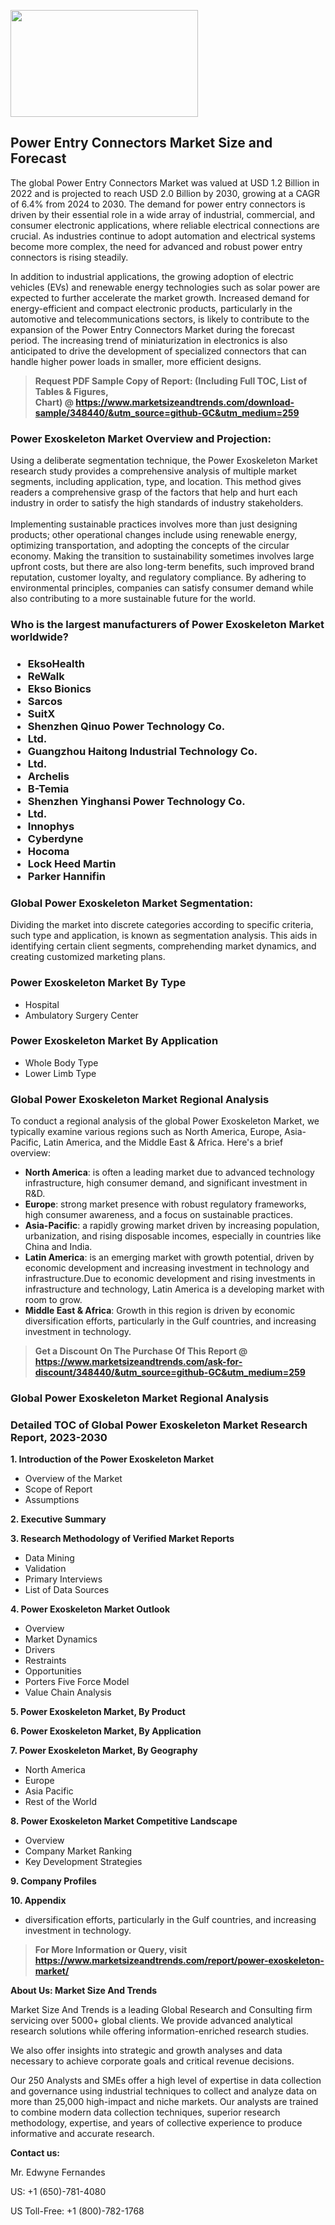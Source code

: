 <p><img class="alignnone size-medium wp-image-20088" src="https://ffe5etoiles.com/wp-content/uploads/2024/12/MST1-300x171.png" alt="" width="300" height="171" /></p><h2>Power Entry Connectors Market Size and Forecast</h2><p>The global Power Entry Connectors Market was valued at USD 1.2 Billion in 2022 and is projected to reach USD 2.0 Billion by 2030, growing at a CAGR of 6.4% from 2024 to 2030. The demand for power entry connectors is driven by their essential role in a wide array of industrial, commercial, and consumer electronic applications, where reliable electrical connections are crucial. As industries continue to adopt automation and electrical systems become more complex, the need for advanced and robust power entry connectors is rising steadily.</p><p>In addition to industrial applications, the growing adoption of electric vehicles (EVs) and renewable energy technologies such as solar power are expected to further accelerate the market growth. Increased demand for energy-efficient and compact electronic products, particularly in the automotive and telecommunications sectors, is likely to contribute to the expansion of the Power Entry Connectors Market during the forecast period. The increasing trend of miniaturization in electronics is also anticipated to drive the development of specialized connectors that can handle higher power loads in smaller, more efficient designs.</p></p><blockquote id="" class=""><strong>Request PDF Sample Copy of Report: (Including Full TOC, List of Tables &amp; Figures, Chart)&nbsp;@&nbsp;<strong><a href="https://www.marketsizeandtrends.com/download-sample/348440/&utm_source=github-GC&utm_medium=259" target="_blank">https://www.marketsizeandtrends.com/download-sample/348440/&utm_source=github-GC&utm_medium=259</a></strong></strong></blockquote><h3 id="" class="">Power Exoskeleton Market&nbsp;Overview and Projection:</h3><p id="" class="">Using a deliberate segmentation technique, the Power Exoskeleton Market research study provides a comprehensive analysis of multiple market segments, including application, type, and location. This method gives readers a comprehensive grasp of the factors that help and hurt each industry in order to satisfy the high standards of industry stakeholders. <br /> <br />Implementing sustainable practices involves more than just designing products; other operational changes include using renewable energy, optimizing transportation, and adopting the concepts of the circular economy. Making the transition to sustainability sometimes involves large upfront costs, but there are also long-term benefits, such improved brand reputation, customer loyalty, and regulatory compliance. By adhering to environmental principles, companies can satisfy consumer demand while also contributing to a more sustainable future for the world.</p><h3 id="" class="">Who is the largest manufacturers of&nbsp;Power Exoskeleton Market worldwide?</h3><h3 class=""><p><ul><li>EksoHealth </li><li> ReWalk </li><li> Ekso Bionics </li><li> Sarcos </li><li> SuitX </li><li> Shenzhen Qinuo Power Technology Co. </li><li> Ltd. </li><li> Guangzhou Haitong Industrial Technology Co. </li><li> Ltd. </li><li> Archelis </li><li> B-Temia </li><li> Shenzhen Yinghansi Power Technology Co. </li><li> Ltd. </li><li> Innophys </li><li> Cyberdyne </li><li> Hocoma </li><li> Lock Heed Martin </li><li> Parker Hannifin</li></ul></p></h3><h3 id="" class="">Global&nbsp;Power Exoskeleton Market Segmentation:</h3><p id="" class="">Dividing the market into discrete categories according to specific criteria, such type and application, is known as segmentation analysis. This aids in identifying certain client segments, comprehending market dynamics, and creating customized marketing plans.</p><h3 id="" class="">Power Exoskeleton Market&nbsp;By Type</h3><p><p><ul><li>Hospital</li><li> Ambulatory Surgery Center</p></li></ul></p></p><h3 id="" class="">Power Exoskeleton Market&nbsp;By Application</h3><p class=""><p><ul><li>Whole Body Type</li><li> Lower Limb Type</li></ul></p></p><h3 id="" class="">Global Power Exoskeleton Market Regional Analysis</h3><p id="" class="">To conduct a regional analysis of the global Power Exoskeleton Market, we typically examine various regions such as North America, Europe, Asia-Pacific, Latin America, and the Middle East &amp; Africa. Here's a brief overview:</p><ul><li><strong>North America</strong>: is often a leading market due to advanced technology infrastructure, high consumer demand, and significant investment in R&amp;D.</li><li><strong>Europe</strong>: strong market presence with robust regulatory frameworks, high consumer awareness, and a focus on sustainable practices.</li><li><strong>Asia-Pacific</strong>: a rapidly growing market driven by increasing population, urbanization, and rising disposable incomes, especially in countries like China and India.</li><li><strong>Latin America</strong>: is an emerging market with growth potential, driven by economic development and increasing investment in technology and infrastructure.Due to economic development and rising investments in infrastructure and technology, Latin America is a developing market with room to grow.</li><li><strong>Middle East &amp; Africa</strong>: Growth in this region is driven by economic diversification efforts, particularly in the Gulf countries, and increasing investment in technology.</li></ul><blockquote id="" class=""><strong>Get a Discount On The Purchase Of This Report @ <strong><a href="https://www.marketsizeandtrends.com/ask-for-discount/348440/&utm_source=github-GC&utm_medium=259" target="_blank">https://www.marketsizeandtrends.com/ask-for-discount/348440/&utm_source=github-GC&utm_medium=259</a></strong></strong></blockquote><h3 id="" class="">Global Power Exoskeleton Market Regional Analysis</h3><h3 id="" class="">Detailed TOC of Global Power Exoskeleton Market Research Report, 2023-2030</h3><p id="" class=""><strong>1. Introduction of the Power Exoskeleton Market</strong></p><ul><li>Overview of the Market</li><li>Scope of Report</li><li>Assumptions</li></ul><p id="" class=""><strong>2. Executive Summary</strong></p><p id="" class=""><strong>3. Research Methodology of Verified Market Reports</strong></p><ul><li>Data Mining</li><li>Validation</li><li>Primary Interviews</li><li>List of Data Sources</li></ul><p id="" class=""><strong>4. Power Exoskeleton Market Outlook</strong></p><ul><li>Overview</li><li>Market Dynamics</li><li>Drivers</li><li>Restraints</li><li>Opportunities</li><li>Porters Five Force Model</li><li>Value Chain Analysis</li></ul><p id="" class=""><strong>5. Power Exoskeleton Market, By Product</strong></p><p id="" class=""><strong>6. Power Exoskeleton Market, By Application</strong></p><p id="" class=""><strong>7. Power Exoskeleton Market, By Geography</strong></p><ul><li>North America</li><li>Europe</li><li>Asia Pacific</li><li>Rest of the World</li></ul><p id="" class=""><strong>8. Power Exoskeleton Market Competitive Landscape</strong></p><ul><li>Overview</li><li>Company Market Ranking</li><li>Key Development Strategies</li></ul><p id="" class=""><strong>9. Company Profiles</strong></p><p id="" class=""><strong>10. Appendix</strong></p><ul><li>diversification efforts, particularly in the Gulf countries, and increasing investment in technology.</li></ul><blockquote id="" class=""><strong>For More Information or Query, visit <strong><strong><a href="https://www.marketsizeandtrends.com/report/power-exoskeleton-market/" target="_blank">https://www.marketsizeandtrends.com/report/power-exoskeleton-market/</a></strong></strong></strong></blockquote><p id="" class=""><strong>About Us: Market Size And Trends</strong></p><p id="" class="">Market Size And Trends is a leading Global Research and Consulting firm servicing over 5000+ global clients. We provide advanced analytical research solutions while offering information-enriched research studies.</p><p id="" class="">We also offer insights into strategic and growth analyses and data necessary to achieve corporate goals and critical revenue decisions.</p><p id="" class="">Our 250 Analysts and SMEs offer a high level of expertise in data collection and governance using industrial techniques to collect and analyze data on more than 25,000 high-impact and niche markets. Our analysts are trained to combine modern data collection techniques, superior research methodology, expertise, and years of collective experience to produce informative and accurate research.</p><p id="" class=""><strong>Contact us:</strong></p><p id="" class="">Mr. Edwyne Fernandes</p><p id="" class="">US: +1 (650)-781-4080</p><p id="" class="">US Toll-Free: +1 (800)-782-1768</p>
